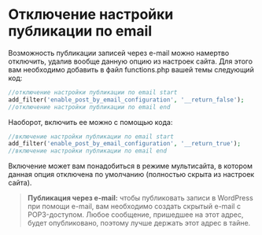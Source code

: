 # Отключение настройки публикации по email

Возможность публикации записей через e-mail можно намертво отключить, удалив вообще 
данную опцию из настроек сайта. Для этого вам необходимо добавить в файл functions.php 
вашей темы следующий код:

```php
//отключение настройки публикации по email start   
add_filter('enable_post_by_email_configuration', '__return_false');
//отключение настройки публикации по email end
```

Наоборот, включить ее можно с помощью кода:

```php
//включение настройки публикации по email start   
add_filter('enable_post_by_email_configuration', '__return_true');
//включение настройки публикации по email end
```

Включение может вам понадобиться в режиме мультисайта, в котором данная опция отключена 
по умолчанию (полностью скрыта из настроек сайта).

> **Публикация через e-mail:**
> чтобы публиковать записи в WordPress при помощи e-mail, вам необходимо
создать скрытый e-mail с POP3-доступом. Любое сообщение, пришедшее на
этот адрес, будет опубликовано, поэтому лучше держать этот адрес в тайне.

